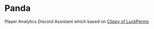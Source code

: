 # Panda

Player Analytics Discord Assistant which based on [Clippy of LuckPerms](https://github.com/LuckPerms/clippy)